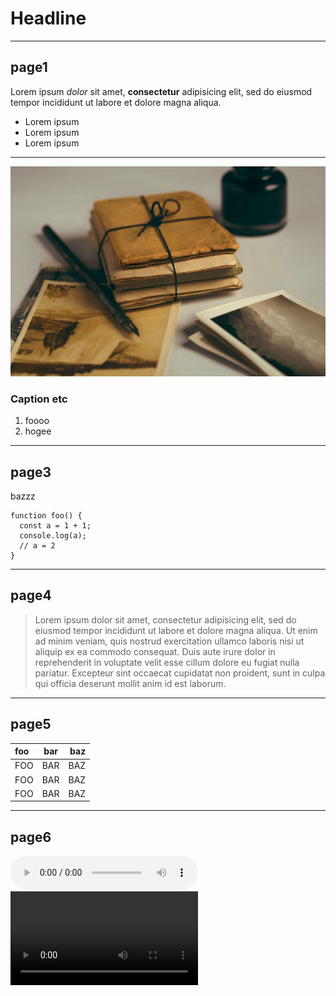 # Headline

---

## page1

Lorem ipsum *dolor* sit amet, **consectetur** adipisicing elit, sed do eiusmod tempor incididunt ut labore et dolore magna aliqua.

- Lorem ipsum
- Lorem ipsum
- Lorem ipsum

---

![sample](sample.jpg)

### Caption etc

1. foooo
2. hogee

---

## page3

bazzz

```
function foo() {
  const a = 1 + 1;
  console.log(a);
  // a = 2
}
```

---

## page4

> Lorem ipsum dolor sit amet, consectetur adipisicing elit, sed do eiusmod tempor incididunt ut labore et dolore magna aliqua. Ut enim ad minim veniam, quis nostrud exercitation ullamco laboris nisi ut aliquip ex ea commodo consequat. Duis aute irure dolor in reprehenderit in voluptate velit esse cillum dolore eu fugiat nulla pariatur. Excepteur sint occaecat cupidatat non proident, sunt in culpa qui officia deserunt mollit anim id est laborum.

---

## page5

|foo|bar|baz|
|:--|:-:|--:|
|FOO|BAR|BAZ|
|FOO|BAR|BAZ|
|FOO|BAR|BAZ|

---

## page6

![](sample.mp3)
![](sample.mp4)
